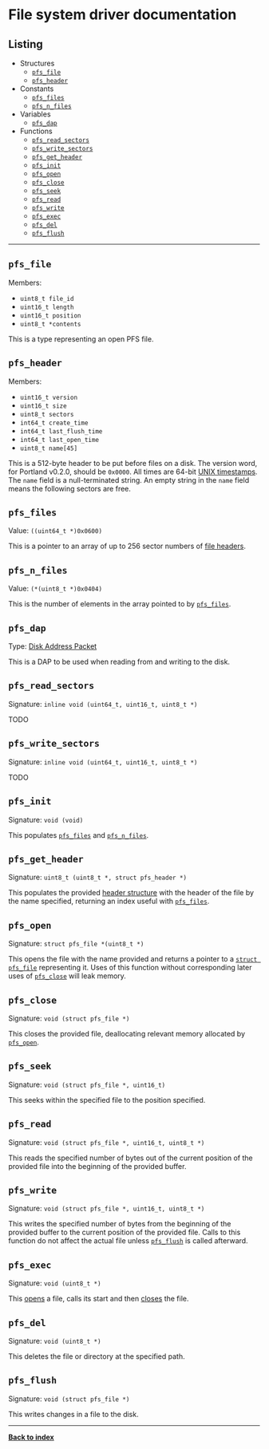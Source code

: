 # File system driver documentation
## Listing
* Structures
  * [`pfs_file`](#pfs_file)
  * [`pfs_header`](#pfs_header)
* Constants
  * [`pfs_files`](#pfs_files)
  * [`pfs_n_files`](#pfs_n_files)
* Variables
  * [`pfs_dap`](#pfs_dap)
* Functions
  * [`pfs_read_sectors`](#pfs_read_sectors)
  * [`pfs_write_sectors`](#pfs_write_sectors)
  * [`pfs_get_header`](#pfs_get_header)
  * [`pfs_init`](#pfs_init)
  * [`pfs_open`](#pfs_open)
  * [`pfs_close`](#pfs_close)
  * [`pfs_seek`](#pfs_seek)
  * [`pfs_read`](#pfs_read)
  * [`pfs_write`](#pfs_write)
  * [`pfs_exec`](#pfs_exec)
  * [`pfs_del`](#pfs_del)
  * [`pfs_flush`](#pfs_flush)

---
## `pfs_file`
Members:
* `uint8_t file_id`
* `uint16_t length`
* `uint16_t position`
* `uint8_t *contents`

This is a type representing an open PFS file.

## `pfs_header`
Members:
* `uint16_t version`
* `uint16_t size`
* `uint8_t sectors`
* `int64_t create_time`
* `int64_t last_flush_time`
* `int64_t last_open_time`
* `uint8_t name[45]`

This is a 512-byte header to be put before files on a disk.  The version word, for Portland v0.2.0, should be `0x0000`.  All times are 64-bit [UNIX timestamps](https://en.wikipedia.org/wiki/Unix_time).  The `name` field is a null-terminated string.  An empty string in the `name` field means the following sectors are free.

## `pfs_files`
Value: `((uint64_t *)0x0600)`

This is a pointer to an array of up to 256 sector numbers of [file headers](#pfs_header).

## `pfs_n_files`
Value: `(*(uint8_t *)0x0404)`

This is the number of elements in the array pointed to by [`pfs_files`](#pfs_files).

## `pfs_dap`
Type: [Disk Address Packet](https://wiki.osdev.org/ATA_in_x86_RealMode_%28BIOS%29#LBA_in_Extended_Mode)

This is a DAP to be used when reading from and writing to the disk.

## `pfs_read_sectors`
Signature: `inline void (uint64_t, uint16_t, uint8_t *)`

TODO

## `pfs_write_sectors`
Signature: `inline void (uint64_t, uint16_t, uint8_t *)`

TODO

## `pfs_init`
Signature: `void (void)`

This populates [`pfs_files`](#pfs_files) and [`pfs_n_files`](#pfs_n_files).

## `pfs_get_header`
Signature: `uint8_t (uint8_t *, struct pfs_header *)`

This populates the provided [header structure](#struct-pfs_header) with the header of the file by the name specified, returning an index useful with [`pfs_files`](#pfs_files).

## `pfs_open`
Signature: `struct pfs_file *(uint8_t *)`

This opens the file with the name provided and returns a pointer to a [`struct pfs_file`](#pfs_file) representing it.  Uses of this function without corresponding later uses of [`pfs_close`](#pfs_close) will leak memory.

## `pfs_close`
Signature: `void (struct pfs_file *)`

This closes the provided file, deallocating relevant memory allocated by [`pfs_open`](#pfs_open).

## `pfs_seek`
Signature: `void (struct pfs_file *, uint16_t)`

This seeks within the specified file to the position specified.

## `pfs_read`
Signature: `void (struct pfs_file *, uint16_t, uint8_t *)`

This reads the specified number of bytes out of the current position of the provided file into the beginning of the provided buffer.

## `pfs_write`
Signature: `void (struct pfs_file *, uint16_t, uint8_t *)`

This writes the specified number of bytes from the beginning of the provided buffer to the current position of the provided file.  Calls to this function do not affect the actual file unless [`pfs_flush`](#pfs_flush) is called afterward.

## `pfs_exec`
Signature: `void (uint8_t *)`

This [opens](#pfs_open) a file, calls its start and then [closes](#pfs_close) the file.

## `pfs_del`
Signature: `void (uint8_t *)`

This deletes the file or directory at the specified path.

## `pfs_flush`
Signature: `void (struct pfs_file *)`

This writes changes in a file to the disk.

---
**[Back to index](index)**
